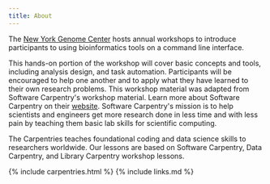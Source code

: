 ```yaml
---
title: About
---
```


The [New York Genome Center](https://www.nygenome.org/) hosts annual workshops to introduce participants to using bioinformatics tools on a command line interface.

This hands-on portion of the workshop will cover basic concepts and tools, including analysis design, and task automation. Participants will be encouraged to help one another and to apply what they have learned to their own research problems. This workshop material was adapted from Software Carpentry's workshop material. Learn more about Software Carpentry on their [website](https://software-carpentry.org/lessons/). Software Carpentry's mission is to help scientists and engineers get more research done in less time and with less pain by teaching them basic lab skills for scientific computing.

 The Carpentries teaches foundational coding and data science skills to researchers worldwide. Our lessons are based on Software Carpentry, Data Carpentry, and Library Carpentry workshop lessons. 

{% include carpentries.html %}
{% include links.md %}
